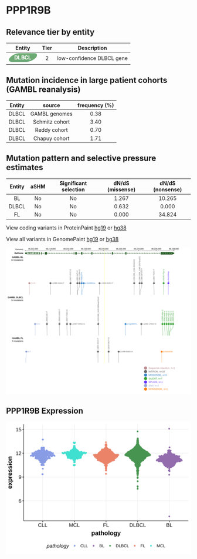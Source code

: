 # PPP1R9B

## Relevance tier by entity

|Entity|Tier|Description               |
|:------:|:----:|--------------------------|
|![DLBCL](images/icons/DLBCL_tier2.png) | 2   | low-confidence DLBCL gene|

## Mutation incidence in large patient cohorts (GAMBL reanalysis)

|Entity|source        |frequency (%)|
|:------:|:--------------:|:-------------:|
|DLBCL |GAMBL genomes |0.38         |
|DLBCL |Schmitz cohort|3.40         |
|DLBCL |Reddy cohort  |0.70         |
|DLBCL |Chapuy cohort |1.71         |

## Mutation pattern and selective pressure estimates

|Entity|aSHM|Significant selection|dN/dS (missense)|dN/dS (nonsense)|
|:------:|:----:|:---------------------:|:----------------:|:----------------:|
|BL    |No  |No                   |1.267           |10.265          |
|DLBCL |No  |No                   |0.632           | 0.000          |
|FL    |No  |No                   |0.000           |34.824          |



View coding variants in ProteinPaint [hg19](https://morinlab.github.io/LLMPP/GAMBL/PPP1R9B_protein.html)  or [hg38](https://morinlab.github.io/LLMPP/GAMBL/PPP1R9B_protein_hg38.html)

View all variants in GenomePaint [hg19](https://morinlab.github.io/LLMPP/GAMBL/PPP1R9B.html)  or [hg38](https://morinlab.github.io/LLMPP/GAMBL/PPP1R9B_hg38.html)

![image](images/proteinpaint/PPP1R9B.svg)

## PPP1R9B Expression
![image](images/gene_expression/PPP1R9B_by_pathology.svg)

<!-- FLAGGED FOR TIER 2 -->

<!-- ORIGIN: Unknown -->
